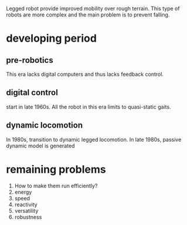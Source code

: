 Legged robot provide improved mobility over rough terrain. This type of robots are more complex and the main problem is to prevent falling.

# developing period

## pre-robotics

This era lacks digital computers and thus lacks feedback control.

## digital control

start in late 1960s. All the robot in this era limits to quasi-static gaits.

## dynamic locomotion

In 1980s, transition to dynamic legged locomotion. In late 1980s, passive dynamic model is generated

# remaining problems

1. How to make them run efficiently?
2. energy
3. speed
4. reactivity
5. versatility
6. robustness
